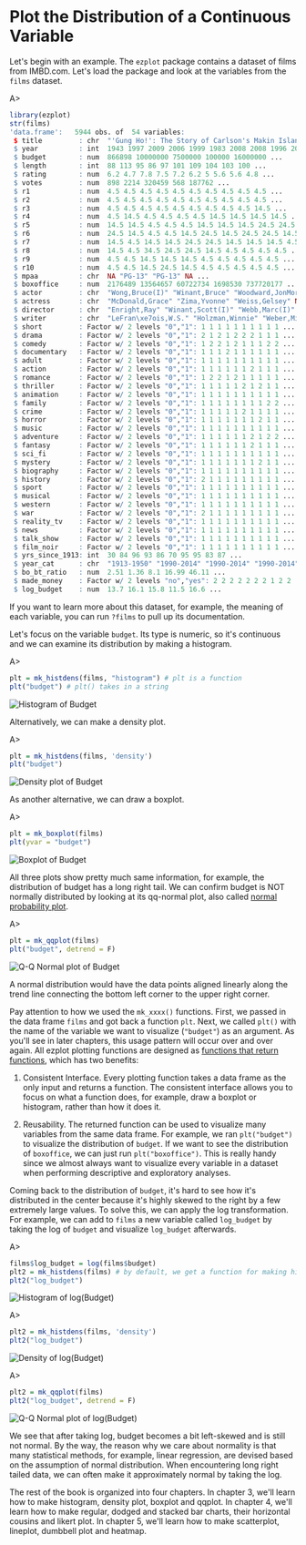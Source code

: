 # Plot the Distribution of a Continuous Variable

Let's begin with an example. The `ezplot` package contains a dataset of films from IMBD.com. Let's load the package and look at the variables from the `films` dataset.

A>
```r
library(ezplot)
str(films)
'data.frame':	5944 obs. of  54 variables:
 $ title         : chr  "'Gung Ho!': The Story of Carlson's Makin Island Raiders" "'Til There Was You" "(500) Days of Summer" "10 Questions for the Dalai Lama" ...
 $ year          : int  1943 1997 2009 2006 1999 1983 2008 2008 1996 2000 ...
 $ budget        : num  866898 10000000 7500000 100000 16000000 ...
 $ length        : int  88 113 95 86 97 101 109 104 103 100 ...
 $ rating        : num  6.2 4.7 7.8 7.5 7.2 6.2 5 5.6 5.6 4.8 ...
 $ votes         : num  898 2214 320459 568 187762 ...
 $ r1            : num  4.5 4.5 4.5 4.5 4.5 4.5 4.5 4.5 4.5 4.5 ...
 $ r2            : num  4.5 4.5 4.5 4.5 4.5 4.5 4.5 4.5 4.5 4.5 ...
 $ r3            : num  4.5 4.5 4.5 4.5 4.5 4.5 4.5 4.5 4.5 14.5 ...
 $ r4            : num  4.5 14.5 4.5 4.5 4.5 4.5 14.5 14.5 14.5 14.5 ...
 $ r5            : num  14.5 14.5 4.5 4.5 4.5 14.5 14.5 14.5 24.5 24.5 ...
 $ r6            : num  24.5 14.5 4.5 4.5 14.5 24.5 14.5 24.5 24.5 14.5 ...
 $ r7            : num  14.5 4.5 14.5 14.5 24.5 24.5 14.5 14.5 14.5 4.5 ...
 $ r8            : num  14.5 4.5 34.5 24.5 24.5 14.5 4.5 4.5 4.5 4.5 ...
 $ r9            : num  4.5 4.5 14.5 14.5 14.5 4.5 4.5 4.5 4.5 4.5 ...
 $ r10           : num  4.5 4.5 14.5 24.5 14.5 4.5 4.5 4.5 4.5 4.5 ...
 $ mpaa          : chr  NA "PG-13" "PG-13" NA ...
 $ boxoffice     : num  2176489 13564657 60722734 1698530 737720177 ...
 $ actor         : chr  "Wong,Bruce(I)" "Winant,Bruce" "Woodward,JonMorgan" "Tethong,Tenzin" ...
 $ actress       : chr  "McDonald,Grace" "Zima,Yvonne" "Weiss,Gelsey" NA ...
 $ director      : chr  "Enright,Ray" "Winant,Scott(I)" "Webb,Marc(I)" "Ray,Rick(II)" ...
 $ writer        : chr  "LeFran\xe7ois,W.S." "Holzman,Winnie" "Weber,MichaelH." "Ray,Rick(II)" ...
 $ short         : Factor w/ 2 levels "0","1": 1 1 1 1 1 1 1 1 1 1 ...
 $ drama         : Factor w/ 2 levels "0","1": 2 1 2 1 2 2 2 1 1 1 ...
 $ comedy        : Factor w/ 2 levels "0","1": 1 2 2 1 2 1 1 1 2 2 ...
 $ documentary   : Factor w/ 2 levels "0","1": 1 1 1 2 1 1 1 1 1 1 ...
 $ adult         : Factor w/ 2 levels "0","1": 1 1 1 1 1 1 1 1 1 1 ...
 $ action        : Factor w/ 2 levels "0","1": 1 1 1 1 1 1 2 1 1 1 ...
 $ romance       : Factor w/ 2 levels "0","1": 1 2 2 1 2 1 1 1 1 1 ...
 $ thriller      : Factor w/ 2 levels "0","1": 1 1 1 1 1 2 1 2 1 1 ...
 $ animation     : Factor w/ 2 levels "0","1": 1 1 1 1 1 1 1 1 1 1 ...
 $ family        : Factor w/ 2 levels "0","1": 1 1 1 1 1 1 1 1 2 2 ...
 $ crime         : Factor w/ 2 levels "0","1": 1 1 1 1 1 2 1 1 1 1 ...
 $ horror        : Factor w/ 2 levels "0","1": 1 1 1 1 1 1 1 2 1 1 ...
 $ music         : Factor w/ 2 levels "0","1": 1 1 1 1 1 1 1 1 1 1 ...
 $ adventure     : Factor w/ 2 levels "0","1": 1 1 1 1 1 1 2 1 2 2 ...
 $ fantasy       : Factor w/ 2 levels "0","1": 1 1 1 1 1 1 2 1 1 1 ...
 $ sci_fi        : Factor w/ 2 levels "0","1": 1 1 1 1 1 1 1 1 1 1 ...
 $ mystery       : Factor w/ 2 levels "0","1": 1 1 1 1 1 1 1 2 1 1 ...
 $ biography     : Factor w/ 2 levels "0","1": 1 1 1 1 1 1 1 1 1 1 ...
 $ history       : Factor w/ 2 levels "0","1": 2 1 1 1 1 1 1 1 1 1 ...
 $ sport         : Factor w/ 2 levels "0","1": 1 1 1 1 1 1 1 1 1 1 ...
 $ musical       : Factor w/ 2 levels "0","1": 1 1 1 1 1 1 1 1 1 1 ...
 $ western       : Factor w/ 2 levels "0","1": 1 1 1 1 1 1 1 1 1 1 ...
 $ war           : Factor w/ 2 levels "0","1": 2 1 1 1 1 1 1 1 1 1 ...
 $ reality_tv    : Factor w/ 2 levels "0","1": 1 1 1 1 1 1 1 1 1 1 ...
 $ news          : Factor w/ 2 levels "0","1": 1 1 1 1 1 1 1 1 1 1 ...
 $ talk_show     : Factor w/ 2 levels "0","1": 1 1 1 1 1 1 1 1 1 1 ...
 $ film_noir     : Factor w/ 2 levels "0","1": 1 1 1 1 1 1 1 1 1 1 ...
 $ yrs_since_1913: int  30 84 96 93 86 70 95 95 83 87 ...
 $ year_cat      : chr  "1913-1950" "1990-2014" "1990-2014" "1990-2014" ...
 $ bo_bt_ratio   : num  2.51 1.36 8.1 16.99 46.11 ...
 $ made_money    : Factor w/ 2 levels "no","yes": 2 2 2 2 2 2 2 1 2 2 ...
 $ log_budget    : num  13.7 16.1 15.8 11.5 16.6 ...
```

If you want to learn more about this dataset, for example, the meaning of each variable, you can run `?films` to pull up its documentation. 

Let's focus on the variable `budget`. Its type is numeric, so it's continuous and we can examine its distribution by making a histogram.

A>
```r
plt = mk_histdens(films, "histogram") # plt is a function
plt("budget") # plt() takes in a string
```

![Histogram of Budget](images/hist_budget-1.png)

Alternatively, we can make a density plot.

A>
```r
plt = mk_histdens(films, 'density') 
plt("budget") 
```

![Density plot of Budget](images/density_budget-1.png)

As another alternative, we can draw a boxplot.

A>
```r
plt = mk_boxplot(films) 
plt(yvar = "budget") 
```

![Boxplot of Budget](images/box_budget-1.png)

All three plots show pretty much same information, for example, the distribution of budget has a long right tail. We can confirm budget is NOT normally distributed by looking at its qq-normal plot, also called [normal probability plot](https://en.wikipedia.org/wiki/Normal_probability_plot). 

A>
```r
plt = mk_qqplot(films) 
plt("budget", detrend = F) 
```

![Q-Q Normal plot of Budget](images/qq_budget-1.png)

A normal distribution would have the data points aligned linearly along the 
trend line connecting the bottom left corner to the upper right corner. 

Pay attention to how we used the `mk_xxxx()` functions. First, we passed in
the data frame `films` and got back a function `plt`. Next, we called 
`plt()` with the name of the variable we want to visualize (`"budget"`) as an
argument. As you'll see in later chapters, this usage pattern will occur over 
and over again. All ezplot plotting functions are designed as [functions that return functions](http://masterr.org/r/functions-that-return-functions/), which has two 
benefits: 

1. Consistent Interface. Every plotting function takes a data frame as the only
input and returns a function. The consistent interface allows you to focus on 
what a function does, for example, draw a boxplot or histogram, rather than how 
it does it. 

2. Reusability. The returned function can be used to visualize many variables 
from the same data frame. For example, we ran `plt("budget")` to visualize
the distribution of `budget`. If we want to see the distribution of `boxoffice`,
we can just run `plt("boxoffice")`. This is really handy since we almost always 
want to visualize every variable in a dataset when performing descriptive and
exploratory analyses. 

Coming back to the distribution of `budget`, it's hard to see how it's 
distributed in the center because it's highly skewed to the right by a few 
extremely large values. To solve this, we can apply the log transformation. 
For example, we can add to `films` a new variable called `log_budget` by 
taking the log of `budget` and visualize `log_budget` afterwards.

A>
```r
films$log_budget = log(films$budget)
plt2 = mk_histdens(films) # by default, we get a function for making histograms
plt2("log_budget")
```

![Histogram of log(Budget)](images/hist_log_budget-1.png)

A>
```r
plt2 = mk_histdens(films, 'density')
plt2("log_budget")
```

![Density of log(Budget)](images/density_log_budget-1.png)

A>
```r
plt2 = mk_qqplot(films)
plt2("log_budget", detrend = F)
```

![Q-Q Normal plot of log(Budget)](images/qq_log_budget-1.png)

We see that after taking log, budget becomes a bit left-skewed and is still
not normal. By the way, the reason why we care about normality is that many 
statistical methods, for example, linear regression, are devised based on the 
assumption of normal distribution. When encountering long right tailed data, 
we can often make it approximately normal by taking the log. 

The rest of the book is organized into four chapters. In chapter 3, we'll learn
how to make histogram, density plot, boxplot and qqplot. In chapter 4, we'll 
learn how to make regular, dodged and stacked bar charts, their horizontal
cousins and likert plot. In chapter 5, we'll learn how to make scatterplot, 
lineplot, dumbbell plot and heatmap.